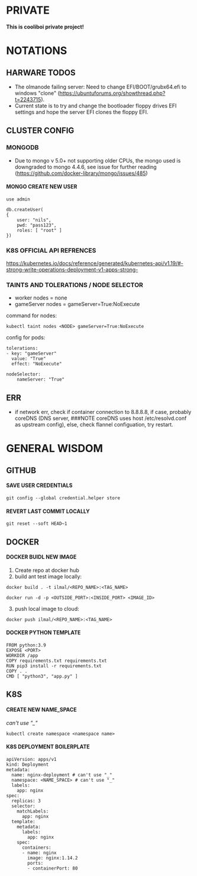 # PRIVATE

**This is cooliboi private project!**

# NOTATIONS

## HARWARE TODOS

- The olmanode failing server: Need to change EFI/BOOT/grubx64.efi to windows "clone" (https://ubuntuforums.org/showthread.php?t=2243715). 
- Current state is to try and change the bootloader floppy drives EFI settings and hope the server EFI clones the floppy EFI. 


## CLUSTER CONFIG

### MONGODB

- Due to mongo v 5.0+ not supporting older CPUs, the mongo used is downgraded to mongo 4.4.6, see issue for further reading (https://github.com/docker-library/mongo/issues/485)

#### MONGO CREATE NEW USER

```
use admin

db.createUser(
{
    user: "nils",
    pwd: "pass123",
    roles: [ "root" ]
})
```

### K8S OFFICIAL API REFRENCES

https://kubernetes.io/docs/reference/generated/kubernetes-api/v1.19/#-strong-write-operations-deployment-v1-apps-strong-

### TAINTS AND TOLERATIONS / NODE SELECTOR

- worker nodes = none
- gameServer nodes = gameServer=True:NoExecute

command for nodes:
```
kubectl taint nodes <NODE> gameServer=True:NoExecute
```

config for pods:

```
tolerations:
- key: "gameServer"
  value: "True"
  effect: "NoExecute"
```
```
nodeSelector:
    nameServer: "True"
```


## ERR

- if network err, check if container connection to 8.8.8.8, if case, probably coreDNS (DNS server, ###NOTE coreDNS uses host /etc/resolvd.conf as upstream config), else, check flannel configuation, try restart. 





# GENERAL WISDOM

## GITHUB

#### SAVE USER CREDENTIALS

```
git config --global credential.helper store
```

#### REVERT LAST COMMIT LOCALLY

```
git reset --soft HEAD~1
```


## DOCKER

#### DOCKER BUIDL NEW IMAGE

1. Create repo at docker hub
2. build ant test image locally: 
```
docker build . -t ilmal/<REPO_NAME>:<TAG_NAME>

docker run -d -p <OUTSIDE_PORT>:<INSIDE_PORT> <IMAGE_ID>
```
3. push local image to cloud:
```
docker push ilmal/<REPO_NAME>:<TAG_NAME>
```

#### DOCKER PYTHON TEMPLATE

```
FROM python:3.9
EXPOSE <PORT>
WORKDIR /app
COPY requirements.txt requirements.txt
RUN pip3 install -r requirements.txt
COPY . .
CMD [ "python3", "app.py" ]
```


## K8S

#### CREATE NEW NAME_SPACE

*can't use "_"*

```
kubectl create namespace <namespace name>

```

#### K8S DEPLOYMENT BOILERPLATE

```
apiVersion: apps/v1
kind: Deployment
metadata:
  name: nginx-deployment # can't use "_"
  namespace: <NAME_SPACE> # can't use "_"
  labels:
    app: nginx
spec:
  replicas: 3
  selector:
    matchLabels:
      app: nginx
  template:
    metadata:
      labels:
        app: nginx
    spec:
      containers:
      - name: nginx
        image: nginx:1.14.2
        ports:
        - containerPort: 80
```





